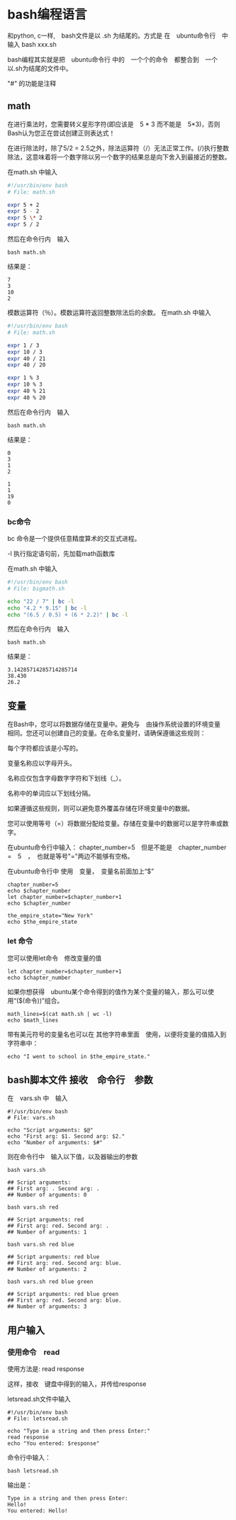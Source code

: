 # bash编程语言
和python, c一样,　bash文件是以 .sh 为结尾的。方式是 在　ubuntu命令行　中输入 bash xxx.sh

bash编程其实就是把　ubuntu命令行 中的　一个个的命令　都整合到　一个以.sh为结尾的文件中。

"#" 的功能是注释

## math


在进行乘法时，您需要转义星形字符(即应该是　5 \* 3 而不能是　5*3)，否则Bash认为您正在尝试创建正则表达式！

在进行除法时，除了5/2 = 2.5之外，除法运算符（/）无法正常工作。(/)执行整数除法，这意味着将一个数字除以另一个数字的结果总是向下舍入到最接近的整数。

在math.sh 中输入
```bash
#!/usr/bin/env bash
# File: math.sh

expr 5 + 2
expr 5 - 2
expr 5 \* 2
expr 5 / 2
```
然后在命令行内　输入　
```
bash math.sh
```
结果是：
```
7
3
10
2

```
模数运算符（％）。模数运算符返回整数除法后的余数。
在math.sh 中输入
```bash
#!/usr/bin/env bash
# File: math.sh

expr 1 / 3
expr 10 / 3
expr 40 / 21
expr 40 / 20

expr 1 % 3
expr 10 % 3
expr 40 % 21
expr 40 % 20
```
然后在命令行内　输入　
```
bash math.sh
```
结果是：
```
0
3
1
2

1
1
19
0
```

### bc命令
bc 命令是一个提供任意精度算术的交互式进程。

-l 执行指定语句前，先加载math函数库

在math.sh 中输入
```bash
#!/usr/bin/env bash
# File: bigmath.sh

echo "22 / 7" | bc -l
echo "4.2 * 9.15" | bc -l
echo "(6.5 / 0.5) + (6 * 2.2)" | bc -l
```
然后在命令行内　输入　
```
bash math.sh
```
结果是：
```
3.14285714285714285714
38.430
26.2
```


## 变量
在Bash中，您可以将数据存储在变量中。避免与　由操作系统设置的环境变量　相同。您还可以创建自己的变量。在命名变量时，请确保遵循这些规则：

每个字符都应该是小写的。

变量名称应以字母开头。

名称应仅包含字母数字字符和下划线（_）。

名称中的单词应以下划线分隔。

如果遵循这些规则，则可以避免意外覆盖存储在环境变量中的数据。

您可以使用等号（=）将数据分配给变量。存储在变量中的数据可以是字符串或数字。

在ubuntu命令行中输入：
chapter_number=5　但是不能是　chapter_number　=　5　，　也就是等号"="两边不能够有空格。

在ubuntu命令行中 使用　变量，　变量名前面加上“$”

```
chapter_number=5
echo $chapter_number
let chapter_number=$chapter_number+1
echo $chapter_number

the_empire_state="New York"
echo $the_empire_state

```
### let 命令

您可以使用let命令　修改变量的值
```
let chapter_number=$chapter_number+1
echo $chapter_number
```

如果你想获得　ubuntu某个命令得到的值作为某个变量的输入，那么可以使用“($(命令))”组合。
```
math_lines=$(cat math.sh | wc -l)
echo $math_lines

```

带有美元符号的变量名也可以在 其他字符串里面　使用，以便将变量的值插入到字符串中：
```
echo "I went to school in $the_empire_state."
```

## bash脚本文件 接收　命令行　参数
在　vars.sh 中　输入
```
#!/usr/bin/env bash
# File: vars.sh

echo "Script arguments: $@"
echo "First arg: $1. Second arg: $2."
echo "Number of arguments: $#"
```

则在命令行中　输入以下值，以及器输出的参数
```
bash vars.sh

## Script arguments:
## First arg: . Second arg: .
## Number of arguments: 0

bash vars.sh red

## Script arguments: red
## First arg: red. Second arg: .
## Number of arguments: 1

bash vars.sh red blue

## Script arguments: red blue
## First arg: red. Second arg: blue.
## Number of arguments: 2

bash vars.sh red blue green

## Script arguments: red blue green
## First arg: red. Second arg: blue.
## Number of arguments: 3
```

## 用户输入
### 使用命令　read
使用方法是: read response　

这样，接收　键盘中得到的输入，并传给response

letsread.sh文件中输入
```
#!/usr/bin/env bash
# File: letsread.sh

echo "Type in a string and then press Enter:"
read response
echo "You entered: $response"
```
命令行中输入：
```
bash letsread.sh
```
输出是：
```
Type in a string and then press Enter:
Hello!
You entered: Hello!
```